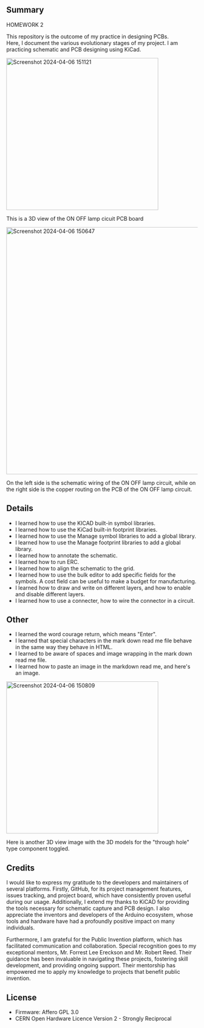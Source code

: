 ## Summary

HOMEWORK 2

This repository is the outcome of my practice in designing PCBs.  
Here, I document the various evolutionary stages of my project.
I am practicing schematic and PCB designing using KiCad.

<img width="400" alt="Screenshot 2024-04-06 151121" src="https://github.com/nk25719/ONOFFLAMP/assets/133608369/4f559c2a-d1c1-4874-9b97-0806d0d4057a">  
  
This is a 3D view of the ON OFF lamp cicuit PCB board  



<img width="650" alt="Screenshot 2024-04-06 150647" src="https://github.com/nk25719/ONOFFLAMP/assets/133608369/20986099-fbc8-49ac-851d-3fe85d801114">    

On the left side is the schematic wiring of the ON OFF lamp circuit, while on the right side is the copper routing on the PCB of the ON OFF lamp circuit.  


## Details

* I learned how to use the KICAD built-in symbol libraries. 
* I learned how to use the KiCad built-in footprint libraries.
* I learned how to use the Manage symbol libraries to add a global library.
* I learned how to use the Manage footprint libraries to add a global library.
* I learned how to annotate the schematic.
* I learned how to run ERC.
* I learned how to align the schematic to the grid.
* I learned how to use the bulk editor to add specific fields for the symbols. A cost field can be useful to make a budget for manufacturing.
* I learned how to draw and write on different layers, and how to enable and disable different layers.
* I learned how to use a connecter, how to wire the connector in a circuit.

  
## Other
* I learned the word courage return, which means "Enter".
* I learned that special characters in the mark down read me file behave in the same way they behave in HTML.
* I learned to be aware of spaces and image wrapping in the mark down read me file.
* I learned how to paste an image in the markdown read me, and here's an image.
<img width="400" alt="Screenshot 2024-04-06 150809" src="https://github.com/nk25719/ONOFFLAMP/assets/133608369/5fc6eb86-b03b-4d79-9d59-d48d89519cf9">


Here is another 3D view image with the 3D models for the "through hole" type component toggled.


## Credits
I would like to express my gratitude to the developers and maintainers of several platforms. Firstly, GitHub, for its project management features, issues tracking, and project board, which have consistently proven useful during our usage. Additionally, I extend my thanks to KiCAD for providing the tools necessary for schematic capture and PCB design. I also appreciate the inventors and developers of the Arduino ecosystem, whose tools and hardware have had a profoundly positive impact on many individuals.

Furthermore, I am grateful for the Public Invention platform, which has facilitated communication and collaboration. Special recognition goes to my exceptional mentors, Mr. Forrest Lee Ereckson and Mr. Robert Reed. Their guidance has been invaluable in navigating these projects, fostering skill development, and providing ongoing support. Their mentorship has empowered me to apply my knowledge to projects that benefit public invention.

## License

* Firmware: Affero GPL 3.0
* CERN Open Hardware Licence Version 2 - Strongly Reciprocal
  


